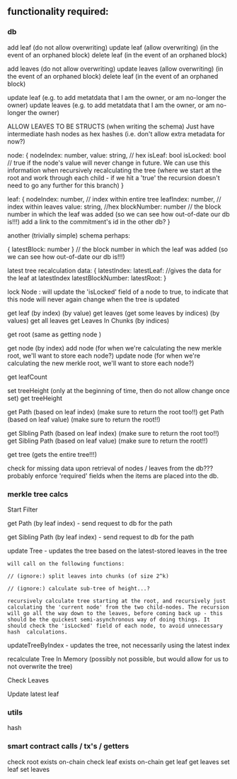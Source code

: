 ## functionality required:

### db
add leaf (do not allow overwriting)
update leaf (allow overwriting) (in the event of an orphaned block)
delete leaf (in the event of an orphaned block)

add leaves (do not allow overwriting)
update leaves (allow overwriting) (in the event of an orphaned block)
delete leaf (in the event of an orphaned block)

update leaf (e.g. to add metatdata that I am the owner, or am no-longer the owner)
update leaves (e.g. to add metatdata that I am the owner, or am no-longer the owner)

ALLOW LEAVES TO BE STRUCTS (when writing the schema)
Just have intermediate hash nodes as hex hashes (i.e. don't allow extra metadata for now?)

node: {
  nodeIndex: number,
  value: string, // hex
  isLeaf: bool
  isLocked: bool // true if the node's value will never change in future. We can use this information when recursively recalculating the tree (where we start at the root and work through each child - if we hit a 'true' the recursion doesn't need to go any further for this branch)
}

leaf: {
  nodeIndex: number, // index within entire tree
  leafIndex: number, // index within leaves
  value: string, //hex
  blockNumber: number // the block number in which the leaf was added (so we can see how out-of-date our db is!!!)
  add a link to the commitment's id in the other db?
}

another (trivially simple) schema perhaps:

{ latestBlock: number } // the block number in which the leaf was added (so we can see how out-of-date our db is!!!)

latest tree recalculation data:
{
  latestIndex:
  latestLeaf: //gives the data for the leaf at latestIndex
  latestBlockNumber:
  latestRoot:
}

lock Node : will update the 'isLocked' field of a node to true, to indicate that this node will never again change when the tree is updated

get leaf (by index) (by value)
get leaves (get some leaves by indices) (by values)
get all leaves
get Leaves In Chunks (by indices)

get root (same as getting node )

get node (by index)
add node (for when we're calculating the new merkle root, we'll want to store each node?)
update node (for when we're calculating the new merkle root, we'll want to store each node?)

get leafCount

set treeHeight (only at the beginning of time, then do not allow change once set)
get treeHeight

get Path (based on leaf index) (make sure to return the root too!!)
get Path (based on leaf value) (make sure to return the root!!)

get Slbling Path (based on leaf index) (make sure to return the root too!!)
get Sibling Path (based on leaf value) (make sure to return the root!!)

get tree (gets the entire tree!!!)


check for missing data upon retrieval of nodes / leaves from the db??? probably enforce 'required' fields when the items are placed into the db.

### merkle tree calcs

Start Filter


get Path (by leaf index) - send request to db for the path

get Sibling Path (by leaf index) - send request to db for the path

update Tree - updates the tree based on the latest-stored leaves in the tree

    will call on the following functions:

    // (ignore:) split leaves into chunks (of size 2^k)

    // (ignore:) calculate sub-tree of height...?

    recursively calculate tree starting at the root, and recursively just calculating the 'current node' from the two child-nodes. The recursion will go all the way down to the leaves, before coming back up - this should be the quickest semi-asynchronous way of doing things. It should check the 'isLocked' field of each node, to avoid unnecessary hash  calculations.





updateTreeByIndex - updates the tree, not necessarily using the latest index

recalculate Tree In Memory (possibly not possible, but would allow for us to not overwrite the tree)


Check Leaves

Update latest leaf





### utils

hash




### smart contract calls / tx's / getters
check root exists on-chain
check leaf exists on-chain
get leaf
get leaves
set leaf
set leaves
